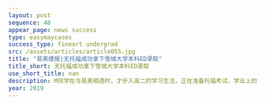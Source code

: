 ```yaml
---
layout: post
sequence: 48
appear_page: news success 
type: easymaycases
success_type: fineart undergrad
src: /assets/articles/article055.jpg
title: "易美捷报|无托福成功拿下雪城大学本科ED录取"
title_short: 无托福成功拿下雪城大学本科ED录取
use_short_title: nan
description: M同学在与易美相遇时，才步入高二的学习生活，正在准备托福考试，学业上的压力和对美国院校的不了解让M同学有些手忙脚乱。易美团队在帮助M同学梳理申请院校名单时，同时也在帮助其夯实专业课基础。易美名企顾问委员会结合M同学理科方面的优势，匹配了某银行个人账户助理一职，对银行的工作模式有了切实的了解。由于申请本科需要学生有多样化的背景经历，易美教育的规划老师鼓励M同学前往一些欧美国家做国际志愿者。这些经历为申请中期易美美籍文书团队提炼素材打下了坚实基础，从而在M同学的文书中深度刻画了M同学多元化的实习经历，以及对经济学的理解和未来自身在经济社会中的定位发展。
year: 2019
---
```


